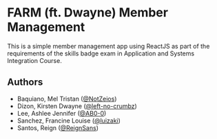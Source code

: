 # FARM (ft. Dwayne) Member Management

This is a simple member management app using ReactJS as part of the requirements of the skills badge exam in Application and Systems Integration Course.

## Authors

- Baquiano, Mel Tristan ([@NotZeios](https://github.com/NotZeios))
- Dizon, Kirsten Dwayne ([@left-no-crumbz](https://github.com/left-no-crumbz))
- Lee, Ashlee Jennifer ([@AB0-0](https://github.com/AB0-0))
- Sanchez, Francine Louise ([@luizaki](https://github.com/luizaki))
- Santos, Reign ([@ReignSans](https://github.com/ReignSans))
